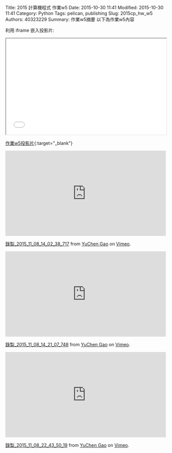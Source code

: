 Title: 2015 計算機程式 作業w5
Date: 2015-10-30 11:41
Modified: 2015-10-30 11:41
Category: Python
Tags: pelican, publishing
Slug: 2015cp_hw_w5
Authors: 40323229
Summary: 作業w5摘要
以下為作業w5內容

利用 iframe 嵌入投影片:

<iframe src="simplest2.html" width="500" height="300"></iframe>

[作業w5投影片](simplest.html){:target="_blank"}

<iframe src="https://player.vimeo.com/video/145060372" width="500" height="266" frameborder="0" webkitallowfullscreen mozallowfullscreen allowfullscreen></iframe> <p><a href="https://vimeo.com/145060372">錄製_2015_11_08_14_02_38_717</a> from <a href="https://vimeo.com/user45634325">YuChen Gao</a> on <a href="https://vimeo.com">Vimeo</a>.</p>

<iframe src="https://player.vimeo.com/video/145060375" width="500" height="266" frameborder="0" webkitallowfullscreen mozallowfullscreen allowfullscreen></iframe> <p><a href="https://vimeo.com/145060375">錄製_2015_11_08_14_21_07_748</a> from <a href="https://vimeo.com/user45634325">YuChen Gao</a> on <a href="https://vimeo.com">Vimeo</a>.</p>

<iframe src="https://player.vimeo.com/video/145060373" width="500" height="266" frameborder="0" webkitallowfullscreen mozallowfullscreen allowfullscreen></iframe> <p><a href="https://vimeo.com/145060373">錄製_2015_11_08_22_43_50_19</a> from <a href="https://vimeo.com/user45634325">YuChen Gao</a> on <a href="https://vimeo.com">Vimeo</a>.</p>
